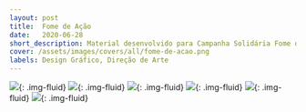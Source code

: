 ```yaml
---
layout: post
title:  Fome de Ação
date:   2020-06-28
short_description: Material desenvolvido para Campanha Solidária Fome de Ação - Alimentando Vidas e Aquecendo Corações.
cover: /assets/images/covers/all/fome-de-acao.png
labels: Design Gráfico, Direção de Arte
---
```


![](https://mir-s3-cdn-cf.behance.net/project_modules/fs/ec022099703611.5ef8e55004a27.gif){: .img-fluid}
![](https://mir-s3-cdn-cf.behance.net/project_modules/fs/8ea26e99703611.5ef8e55005ea5.gif){: .img-fluid}
![](https://mir-s3-cdn-cf.behance.net/project_modules/fs/539bed99703611.5ef8e5500436f.gif){: .img-fluid}
![](https://mir-s3-cdn-cf.behance.net/project_modules/fs/51bd2e99703611.5ef8e550050ba.gif){: .img-fluid}
![](https://mir-s3-cdn-cf.behance.net/project_modules/fs/03cd9799703611.5ef8e55003d65.jpg){: .img-fluid}
![](https://mir-s3-cdn-cf.behance.net/project_modules/fs/eff30199703611.5ef8e5500569c.gif){: .img-fluid}
